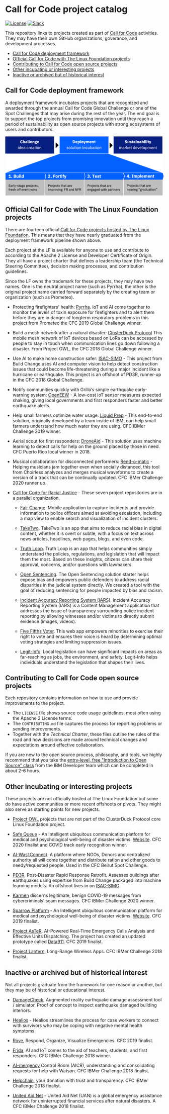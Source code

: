# Call for Code project catalog

[![License](https://img.shields.io/badge/License-Apache2-blue.svg)](https://www.apache.org/licenses/LICENSE-2.0) [![Slack](https://img.shields.io/static/v1?label=Community&message=%23open-source-general&color=blue)](https://developer.ibm.com/callforcode/solutions/projects/get-started/)

This repository links to projects created as part of [Call for Code](https://developer.ibm.com/callforcode/) activities. They may have their own GitHub organizations, goverance, and development processes.

- [Call for Code deployment framework](#call-for-code-deployment-framework)
- [Official Call for Code with The Linux Foundation projects](#official-call-for-code-with-the-linux-foundation-projects)
- [Contributing to Call for Code open source projects](#contributing-to-call-for-code-open-source-projects)
- [Other incubating or interesting projects](#other-incubating-or-interesting-projects)
- [Inactive or archived but of historical interest](#inactive-or-archived-but-of-historical-interest)

## Call for Code deployment framework

A deployment framework incubates projects that are recognized and awarded through the annual Call for Code Global Challenge or one of the Spot Challenges that may arise during the rest of the year. The end goal is to support the top projects from promising innovation until they reach a period of sustainability as open source projects with strong ecosystems of users and contributors.

![Call for Code Incubation Framework](call-for-code-incubation-framework.png)

## Official Call for Code with The Linux Foundation projects

There are fourteen official [Call for Code projects hosted by The Linux Foundation](https://www.linuxfoundation.org/projects/call-for-code/). This means that they have nearly graduated from the deployment framework pipeline shown above.

Each project at the LF is available for anyone to use and contribute to according to the Apache 2 License and Developer Certificate of Origin. They all have a project charter that defines a leadership team (the Technical Steering Committee), decision making processes, and contribution guidelines.

Since the LF owns the trademark for these projects, they may have two names. One is the neutral project name (such as Pyrrha), the other is the original project name carried forward separately by the creating team or organization (such as Prometeo).

- Protecting firefighters' health: [Pyrrha](https://github.com/Pyrrha-Platform). IoT and AI come together to monitor the levels of toxin exposure for firefighters and to alert them before they are in danger of longterm respiratory problems in this project from Prometeo the CFC 2019 Global Challenge winner.

- Build a mesh network after a natural disaster: [ClusterDuck Protocol](https://github.com/Call-for-Code/ClusterDuck-Protocol) This mobile mesh network of IoT devices based on LoRa can be accessed by people to stay in touch when communication lines go down following a disaster. From Project OWL, the CFC 2018 Global Challenge winner.

- Use AI to make home construction safer: [ISAC-SIMO](https://github.com/ISAC-SIMO) - This project from Build Change uses AI and computer vision to help detect construction issues that could become life-threatening during a major incident like a hurricane or earthquake. This project is an offshoot of PD3R, runner-up in the CFC 2018 Global Challenge.

- Notify communities quickly with Grillo’s simple earthquake early-warning system: [OpenEEW](https://github.com/openeew) - A low-cost IoT sensor measures expected shaking, giving local governments and first responders faster and better earthquake alerts.

- Help small farmers optimize water usage: [Liquid Prep](https://github.com/Call-for-Code/Liquid-Prep) - This end-to-end solution, originally developed by a team inside of IBM, can help small farmers understand how much water they are using. CFC IBMer Challenge 2019 winner.

- Aerial scout for first responders: [DroneAid](https://github.com/Call-for-Code/DroneAid) - This solution uses machine learning to detect calls for help on the ground placed by those in need. CFC Puerto Rico local winner in 2018.

- Musical collaboration for disconnected performers: [Rend-o-matic](https://github.com/Rend-o-matic) - Helping musicians jam together even when socially distanced, this tool from Choirless analyzes and merges musical waveforms to create a version of a track that can be continually updated. CFC IBMer Challenge 2020 runner up.

- [Call for Code for Racial Justice](https://github.com/Call-for-Code-for-Racial-Justice) - These seven project repositories are in a parallel organization.

  - [Fair Change](https://github.com/Call-for-Code-for-Racial-Justice/FairChange). Mobile application to capture incidents and provide information to police officers aimed at avoiding escalation, including a map view to enable search and visualization of incident clusters.

  - [TakeTwo](https://github.com/Call-for-Code-for-Racial-Justice/TakeTwo). TakeTwo is an app that aims to reduce racial bias in digital content, whether it is overt or subtle, with a focus on text across news articles, headlines, web pages, blogs, and even code.

  - [Truth Loop](https://github.com/Call-for-Code-for-Racial-Justice/Truth-Loop). Truth Loop is an app that helps communities simply understand the policies, regulations, and legislation that will impact them the most. Based on these insights, citizens can share their approval, concerns, and/or questions with lawmakers.

  - [Open Sentencing](https://github.com/Call-for-Code-for-Racial-Justice/Open-Sentencing). The Open Sentencing solution starter helps expose bias and empowers public defenders to address racial disparities in the judicial system directly. We created a tool with the goal of reducing sentencing for people impacted by bias and racism.

  - [Incident Accuracy Reporting System (IARS)](https://github.com/Call-for-Code-for-Racial-Justice/Incident-Accuracy-Reporting-System). Incident Accuracy Reporting System (IARS) is a Content Management application that addresses the issue of transparency surrounding police incident reporting by allowing witnesses and/or victims to directly submit evidence (images, videos).

  - [Five Fifths Voter](https://github.com/Call-for-Code-for-Racial-Justice/Five-Fifths-Voter). This web app empowers minorities to exercise their right to vote and ensures their voice is heard by determining optimal voting strategies and limiting suppression issues.

  - [Legit-Info](https://github.com/Call-for-Code-for-Racial-Justice/Legit-Info). Local legislation can have significant impacts on areas as far-reaching as jobs, the environment, and safety. Legit-Info helps individuals understand the legislation that shapes their lives.

## Contributing to Call for Code open source projects

Each repository contains information on how to use and provide improvements to the project.

- The `LICENSE` file shows source code usage guidelines, most often using the Apache 2 License terms.
- The `CONTRIBUTING.md` file captures the process for reporting problems or sending improvements.
- Together with the _Technical Charter_, these files outline the rules of the road and how decisions are made around technical changes and expectations around effective collaboration.

If you are new to the open source process, philosophy, and tools, we highly recommend that you take the [entry-level, free "Introduction to Open Source" class](https://cognitiveclass.ai/courses/introduction-to-open-source) from the IBM Developer team which can be completed in about 2-6 hours.

## Other incubating or interesting projects

These projects are not officially hosted at The Linux Foundation but some do have active communities or more recent offshoots or pivots. They might also serve as starting points for new projects.

- [Project OWL](https://github.com/Project-Owl) projects that are not part of the ClusterDuck Protocol core Linux Foundation project.

- [Safe Queue](https://github.com/sparrow-platform) - An Intelligent ubiquitous communication platform for medical and psychological well-being of disaster victims. [Website](https://sparrow-platform.com/). CFC 2020 finalist and COVID track early recognition winner.

- [Al-Wasl.Connect](https://github.com/Call-for-Code/Al-Wasl.Connect). A platform where NGOs, Donors and centralized authority all will come together and distribute ration and other goods to needy/requested people. Used in the CFC Beirut Spot Challenge.

- [PD3R](https://github.com/Call-for-Code/PD3R), Post-Disaster Rapid Response Retrofit. Assesses buildings after earthquakes using expertise from Build Change packaged into machine learning models. An offshoot lives in on [ISAC-SIMO](https://github.com/ISAC-SIMO).

- [Karmen](https://github.com/Call-for-Code/Karmen-PWA) discerns legitimate, benign COVID-19 messages from cybercriminals’ scam messages. CFC IBMer Challenge 2020 winner.

- [Sparrow Platform](https://github.com/sparrow-platform) - An Intelligent ubiquitous communication platform for medical and psychological well-being of disaster victims. [Website](https://sparrow-platform.com/). CFC 2019 finalist.

- [Project AsTeR](http://www.project-aster.com/). AI-Powered Real-Time Emergency Calls Analysis and Effective Units Dispatching. The project has created an updated prototype called [Data911](https://911.calaster.com/). CFC 2019 finalist.

- [Project Lantern](https://github.com/lantern-works), Long-Range Wireless Apps. CFC IBMer Challenge 2018 finalist.

## Inactive or archived but of historical interest

Not all projects graduate from the framework for one reason or another, but they may be of historical or educational interest.

- [DamageCheck](https://github.com/Call-for-Code/DamageCheck), Augmented reality earthquake damage assessment tool / simulator. Proof of concept to inspect earthquake damaged building interiors.

- [Healios](https://gitlab.com/xuelongmu1/healios-ibm) - Healios streamlines the process for case workers to connect with survivors who may be coping with negative mental health symptoms.

- [Rove](https://github.com/Call-for-Code/Rove), Respond, Organize, Visualize Emergencies. CFC 2019 finalist.

- [Frida](https://github.com/Call-for-Code/Frida), AI and IoT comes to the aid of teachers, students, and first responders. CFC IBMer Challenge 2018 winner.

- [AI-mergency](https://github.com/Call-for-Code/AI-mergency) Control Room (AICR), understanding and consolidating requests for help with Watson. CFC IBMer Challenge 2018 finalist.

- [Helpchain](https://github.com/Call-for-Code/Helpchain), your donation with trust and transparency. CFC IBMer Challenge 2018 finalist.

- [United Aid Net](https://github.com/cellchip/kai) - United Aid Net (UAN) is a global emergency assistance network for uninterrupted financial services after natural disasters. A CFC IBMer Challenge 2018 finalist.
